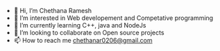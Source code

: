 - 👋 Hi, I’m Chethana Ramesh
- 👀 I’m interested in Web developement and Competative programming 
- 🌱 I’m currently learning C++, java and NodeJs
- 💞️ I’m looking to collaborate on Open source projects 
- 📫 How to reach me chethanar0206@gmail.com

<!---
Chethana-Ramesh/Chethana-Ramesh is a ✨ special ✨ repository because its `README.md` (this file) appears on your GitHub profile.
You can click the Preview link to take a look at your changes.
--->
